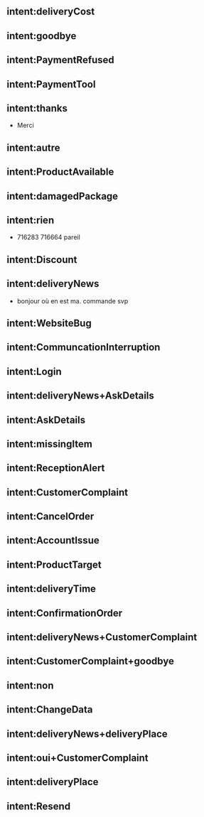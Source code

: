 ## intent:deliveryCost







## intent:goodbye
























## intent:PaymentRefused









## intent:PaymentTool



## intent:thanks


- Merci
























## intent:autre







## intent:ProductAvailable






## intent:damagedPackage






## intent:rien

-  716283 716664 pareil













## intent:Discount












## intent:deliveryNews


-  bonjour où en est ma. commande svp






























## intent:WebsiteBug







## intent:CommuncationInterruption



## intent:Login










## intent:deliveryNews+AskDetails











## intent:AskDetails













## intent:missingItem






## intent:ReceptionAlert







## intent:CustomerComplaint







## intent:CancelOrder




## intent:AccountIssue



## intent:ProductTarget





## intent:deliveryTime






## intent:ConfirmationOrder






## intent:deliveryNews+CustomerComplaint




## intent:CustomerComplaint+goodbye





## intent:non





## intent:ChangeData




## intent:deliveryNews+deliveryPlace




## intent:oui+CustomerComplaint



## intent:deliveryPlace




## intent:Resend


